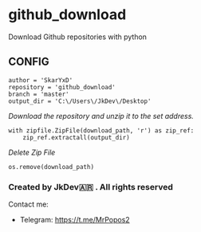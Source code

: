 # github_download
Download Github repositories with python


## CONFIG

```
author = 'SkarYxD'
repository = 'github_download'
branch = 'master'
output_dir = 'C:\/Users\/JkDev\/Desktop'
```

*Download the repository and unzip it to the set address.*

```
with zipfile.ZipFile(download_path, 'r') as zip_ref:
    zip_ref.extractall(output_dir)
```

*Delete Zip File*
```
os.remove(download_path)
```

### Created by JkDev🇦🇷 . All rights reserved

Contact me:
 * Telegram: https://t.me/MrPopos2
